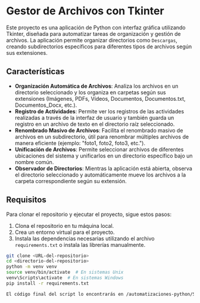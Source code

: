 # Gestor de Archivos con Tkinter

Este proyecto es una aplicación de Python con interfaz gráfica utilizando Tkinter, diseñada para automatizar tareas de organización y gestión de archivos. La aplicación permite organizar directorios como `Descargas`, creando subdirectorios específicos para diferentes tipos de archivos según sus extensiones.

## Características

- **Organización Automática de Archivos**: Analiza los archivos en un directorio seleccionado y los organiza en carpetas según sus extensiones (Imágenes, PDFs, Vídeos, Documentos, Documentos.txt, Documentos_Docx, etc.).
- **Registro de Actividades**: Permite ver los registros de las actividades realizadas a través de la interfaz de usuario y también guarda un registro en un archivo de texto en el directorio raíz seleccionado.
- **Renombrado Masivo de Archivos**: Facilita el renombrado masivo de archivos en un subdirectorio, útil para renombrar múltiples archivos de manera eficiente (ejemplo: "foto1, foto2, foto3, etc.").
- **Unificación de Archivos**: Permite seleccionar archivos de diferentes ubicaciones del sistema y unificarlos en un directorio específico bajo un nombre común.
- **Observador de Directorios**: Mientras la aplicación está abierta, observa el directorio seleccionado y automáticamente mueve los archivos a la carpeta correspondiente según su extensión.

## Requisitos

Para clonar el repositorio y ejecutar el proyecto, sigue estos pasos:

1. Clona el repositorio en tu máquina local.
2. Crea un entorno virtual para el proyecto.
3. Instala las dependencias necesarias utilizando el archivo `requirements.txt` o instala las librerías manualmente.

```bash
git clone <URL-del-repositorio>
cd <directorio-del-repositorio>
python -m venv venv
source venv/bin/activate  # En sistemas Unix
venv\Scripts\activate  # En sistemas Windows
pip install -r requirements.txt

El código final del script lo encontrarás en /automatizaciones-python/Script_organizacion_archivos_directorios/ordenar_archivos_carpetas_gui.py.
